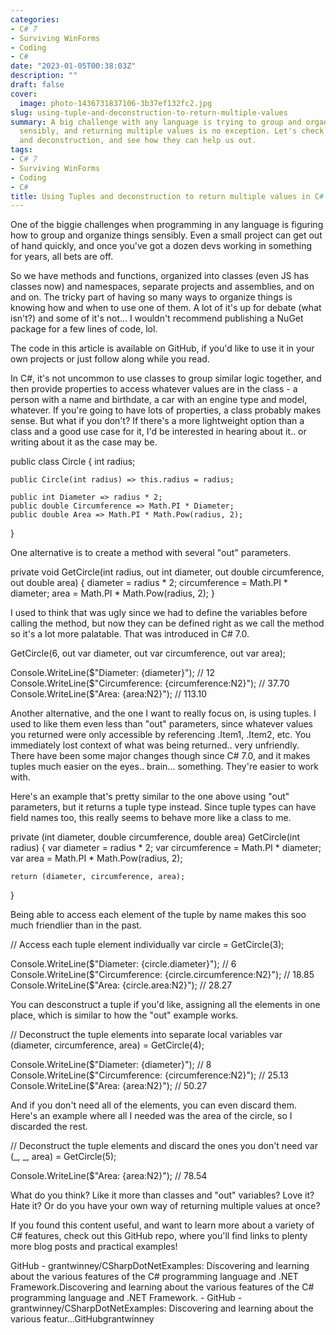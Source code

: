 ```yaml
---
categories:
- C# 7
- Surviving WinForms
- Coding
- C#
date: "2023-01-05T00:38:03Z"
description: ""
draft: false
cover:
  image: photo-1436731837106-3b37ef132fc2.jpg
slug: using-tuple-and-deconstruction-to-return-multiple-values
summary: A big challenge with any language is trying to group and organize things
  sensibly, and returning multiple values is no exception. Let's check out Tuples
  and deconstruction, and see how they can help us out.
tags:
- C# 7
- Surviving WinForms
- Coding
- C#
title: Using Tuples and deconstruction to return multiple values in C#
---
```



One of the biggie challenges when programming in any language is figuring how to group and organize things sensibly. Even a small project can get out of hand quickly, and once you've got a dozen devs working in something for years, all bets are off.

So we have methods and functions, organized into classes (even JS has classes now) and namespaces, separate projects and assemblies, and on and on. The tricky part of having so many ways to organize things is knowing how and when to use one of them. A lot of it's up for debate (what isn't?) and some of it's not... I wouldn't recommend publishing a NuGet package for a few lines of code, lol.



The code in this article is available on GitHub, if you'd like to use it in your own projects or just follow along while you read.



In C#, it's not uncommon to use classes to group similar logic together, and then provide properties to access whatever values are in the class - a person with a name and birthdate, a car with an engine type and model, whatever. If you're going to have lots of properties, a class probably makes sense. But what if you don't? If there's a more lightweight option than a class and a good use case for it, I'd be interested in hearing about it.. or writing about it as the case may be.

public class Circle
{
    int radius;

    public Circle(int radius) => this.radius = radius;

    public int Diameter => radius * 2;
    public double Circumference => Math.PI * Diameter;
    public double Area => Math.PI * Math.Pow(radius, 2);
}

One alternative is to create a method with several "out" parameters.

private void GetCircle(int radius, out int diameter, out double circumference, out double area)
{
    diameter = radius * 2;
    circumference = Math.PI * diameter;
    area = Math.PI * Math.Pow(radius, 2);
}

I used to think that was ugly since we had to define the variables before calling the method, but now they can be defined right as we call the method so it's a lot more palatable. That was introduced in C# 7.0.

GetCircle(6, out var diameter, out var circumference, out var area);

Console.WriteLine($"Diameter: {diameter}");               // 12
Console.WriteLine($"Circumference: {circumference:N2}");  // 37.70
Console.WriteLine($"Area: {area:N2}");                    // 113.10

Another alternative, and the one I want to really focus on, is using tuples. I used to like them even less than "out" parameters, since whatever values you returned were only accessible by referencing .Item1, .Item2, etc. You immediately lost context of what was being returned.. very unfriendly. There have been some major changes though since C# 7.0, and it makes tuples much easier on the eyes.. brain... something. They're easier to work with.

Here's an example that's pretty similar to the one above using "out" parameters, but it returns a tuple type instead. Since tuple types can have field names too, this really seems to behave more like a class to me.

private (int diameter, double circumference, double area) GetCircle(int radius)
{
    var diameter = radius * 2;
    var circumference = Math.PI * diameter;
    var area = Math.PI * Math.Pow(radius, 2);

    return (diameter, circumference, area);
}

Being able to access each element of the tuple by name makes this soo much friendlier than in the past.

// Access each tuple element individually
var circle = GetCircle(3);

Console.WriteLine($"Diameter: {circle.diameter}");               // 6
Console.WriteLine($"Circumference: {circle.circumference:N2}");  // 18.85
Console.WriteLine($"Area: {circle.area:N2}");                    // 28.27

You can desconstruct a tuple if you'd like, assigning all the elements in one place, which is similar to how the "out" example works.

// Deconstruct the tuple elements into separate local variables
var (diameter, circumference, area) = GetCircle(4);

Console.WriteLine($"Diameter: {diameter}");                      // 8
Console.WriteLine($"Circumference: {circumference:N2}");         // 25.13
Console.WriteLine($"Area: {area:N2}");                           // 50.27

And if you don't need all of the elements, you can even discard them. Here's an example where all I needed was the area of the circle, so I discarded the rest.

// Deconstruct the tuple elements and discard the ones you don't need
var (_, _, area) = GetCircle(5);

Console.WriteLine($"Area: {area:N2}");                          // 78.54

What do you think? Like it more than classes and "out" variables? Love it? Hate it? Or do you have your own way of returning multiple values at once?

If you found this content useful, and want to learn more about a variety of C# features, check out this GitHub repo, where you'll find links to plenty more blog posts and practical examples!

GitHub - grantwinney/CSharpDotNetExamples: Discovering and learning about the various features of the C# programming language and .NET Framework.Discovering and learning about the various features of the C# programming language and .NET Framework. - GitHub - grantwinney/CSharpDotNetExamples: Discovering and learning about the various featur…GitHubgrantwinney
